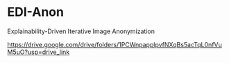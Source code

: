 # EDI-Anon
Explainability-Driven Iterative Image Anonymization



https://drive.google.com/drive/folders/1PCWnpapplpvfNXqBs5acTqL0nfVuM5uO?usp=drive_link 
